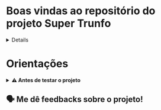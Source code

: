 # Boas vindas ao repositório do projeto Super Trunfo

<details>
🧑‍💻 O que foi desenvolvido<br />

Desenvolvimento de um programa que compara dois atributos de cartas do Super Trunfo utilizando estruturas de decisão.     
Desenvolvimento do programa com menus interativos e implementação de comparações de cartas usando estruturas de decisão aninhadas e encadeadas.   
Desenvolvimento do programa com funcionalidades avançadas, como a comparação de dois atributos e emprego de operadores ternários.

<br />

</details>
	
# Orientações
<details>
  <summary><strong>⚠ Antes de testar o projeto</strong></summary><br />

  1. Clone o repositório

  - Use o comando: `git clone git@github.com:p4n1k0/super-trunfo-inicio.git`
  - Entre na pasta do repositório que você acabou de clonar:
    - `cd super-trunfo-inicio/super-trunfo`

  2. Crie o arquivo cartas

  - `gcc -o cartas cartas.c`
  
  3. Inicialize a aplicação:

  - `./cartas`

  4. Exemplo de execução:
  
  === Carta 1 === <br />
  Estado (A-H): A <br />
  Código (ex: A01): A03 <br />
  Cidade: São Paulo <br />
  População: 12000000 <br />
  Área (km²): 1521 <br />
  PIB (em bilhões R$): 699 <br />
  Pontos turísticos: 40 <br />
  <br />
  
  === Carta 2 === <br /> 
  Estado (A-H): B <br />
  Código (ex: B02): B02 <br />
  Cidade: Rio de Janeiro <br />
  População: 6700000 <br />
  Área (km²): 1182 <br />
  PIB (em bilhões R$): 350 <br />
  Pontos turísticos: 30 <br />
  <br />
  
  === MENU DE COMPARAÇÃO COM ATRIBUTOS === <br />
  1 - População <br />
  2 - Área <br />
  3 - PIB <br />
  4 - Pontos Turísticos <br />
  5 - Densidade Populacional (menor vence) <br />
  6 - PIB per Capita <br />
  <br />
  
  Escolha o PRIMEIRO atributo: 3<br />
  
  Escolha o SEGUNDO atributo (diferente do primeiro):<br />  
  1 - População <br />
  2 - Área <br />
  4 - Pontos Turísticos <br />
  5 - Densidade Populacional (menor vence) <br />
  6 - PIB per Capita <br />
  Opção: 5 <br />
  <br />
  
  === VALORES ESCOLHIDOS === <br />
  Atributo 1: PIB <br />
  Atributo 2: Densidade Populacional <br />
  
  São Paulo -> 699.00 e 0.12 <br />
  Rio de Janeiro -> 350.00 e 0.06 <br />
  
  === SOMA DOS ATRIBUTOS === <br />
  São Paulo (País: Eldia): 699.12 <br />
  Rio de Janeiro (País: Marley): 350.06 <br />
  <br />
  
  === RESULTADO FINAL === <br />
  Vencedor: São Paulo (País: Eldia)!

  
</details>

🗣 Me dê feedbacks sobre o projeto!
---
